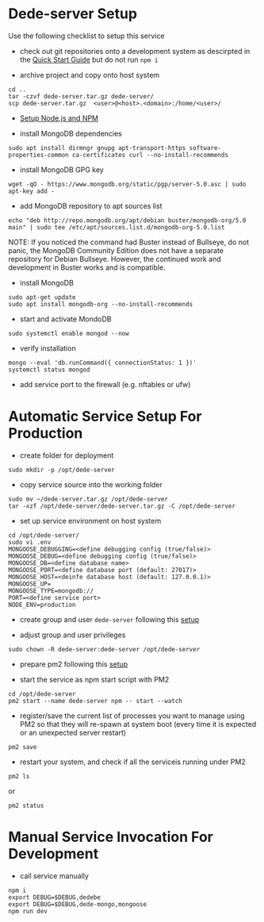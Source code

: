# Dede-server Setup

Use the following checklist to setup this service

* check out git repositories onto a development system as descirpted in the
[Quick Start Guide](../README.md#Quick-Start-Guide)
but do not run ```npm i```

* archive project and copy onto host system
```
cd ..
tar -czvf dede-server.tar.gz dede-server/
scp dede-server.tar.gz  <user>@<host>.<domain>:/home/<user>/
```

* [Setup Node.js and NPM](https://github.com/Software-Ingenieur-Begerad/setup/blob/main/doc/setup-npm.md)

* install MongoDB dependencies
```
sudo apt install dirmngr gnupg apt-transport-https software-properties-common ca-certificates curl --no-install-recommends
```

* install MongoDB GPG key
```
wget -qO - https://www.mongodb.org/static/pgp/server-5.0.asc | sudo apt-key add -
```

* add MongoDB repository to apt sources list
```
echo "deb http://repo.mongodb.org/apt/debian buster/mongodb-org/5.0 main" | sudo tee /etc/apt/sources.list.d/mongodb-org-5.0.list
```
NOTE: If you noticed the command had Buster instead of Bullseye, do not panic, the MongoDB Community Edition does not have a separate repository for Debian Bullseye. However, the continued work and development in Buster works and is compatible.

* install MongoDB
```
sudo apt-get update
sudo apt install mongodb-org --no-install-recommends
```

* start and activate MondoDB
```
sudo systemctl enable mongod --now
```

* verify installation
```
mongo --eval 'db.runCommand({ connectionStatus: 1 })'
systemctl status mongod
```

* add service port to the firewall (e.g. nftables or ufw)

# Automatic Service Setup For Production

* create folder for deployment
```
sudo mkdir -p /opt/dede-server
```

* copy service source into the working folder
```
sudo mv ~/dede-server.tar.gz /opt/dede-server
tar -xzf /opt/dede-server/dede-server.tar.gz -C /opt/dede-server
```

* set up service environment on host system
```
cd /opt/dede-server/
sudo vi .env
MONGOOSE_DEBUGGING=<define debugging config (true/false)>
MONGOOSE_DEBUG=<define debugging config (true/false)>
MONGOOSE_DB=<define database name>
MONGOOSE_PORT=<define database port (default: 27017)>
MONGOOSE_HOST=<deinfe database host (default: 127.0.0.1)>
MONGOOSE_UP=
MONGOOSE_TYPE=mongodb://
PORT=<define service port>
NODE_ENV=production
```

* create group and user ```dede-server```
following this [setup](create-grp-usr.md)

* adjust group and user privileges
```
sudo chown -R dede-server:dede-server /opt/dede-server
```

* prepare pm2 following this [setup](https://github.com/Software-Ingenieur-Begerad/setup/blob/main/doc/setup-pm2.md)

* start the service as npm start script with PM2
```
cd /opt/dede-server
pm2 start --name dede-server npm -- start --watch
```

* register/save the current list of processes you want to manage using PM2 so that they will re-spawn at system boot (every time it is expected or an unexpected server restart)
```
pm2 save
```

* restart your system, and check if all the serviceis running under PM2
```
pm2 ls
```
or
```
pm2 status
```

# Manual Service Invocation For Development
* call service manually
```
npm i
export DEBUG=$DEBUG,dedebe
export DEBUG=$DEBUG,dede-mongo,mongoose
npm run dev
```

